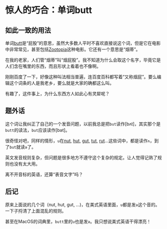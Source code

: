 # 惊人的巧合：单词butt



## 如此一致的用法

单词[butt][butt]是“屁股”的意思，虽然大多数人平时不喜欢直接说这个词，但是它在电影中非常常见，甚至包括[Zootopia][zootopia]这种电影。它还有一个意思是“烟蒂”。

在我的老家，人们管“烟蒂”叫“烟屁股”。我不知道为什么会取这个名字，毕竟它是人们含在嘴里的东西，而且形状上看着也不像啊。

刚刚百度了一下，好像这种叫法相当普遍，连百度百科都写着“又称烟屁”。要么编辑这个词条的人是我老乡，要么就是大家的确都这么叫。

有趣了，这件事上，为什么东西方人如此心有灵犀呢？


## 题外话

这个词让我纠正了自己的一个发音问题，以前我总是把`but`读作[bʌt]，其实那个是`butt`的读法，`but`应该读作[bət]。

很奇怪对吧，同样的情形，`u`在[nut][nut], [hut][hut], [gut][gut], [tut][tut], [rut][rut]...这些词中，都是读作`ʌ`，到了`but`就读`ə`了。

英文发音规则复杂，但问题是很多地方不遵守这个复杂的规定。让人觉得记熟了规则也没有太大用。

离不开音标的英语，还算“表音文字”吗？


## 后记

原来上面说的几个词（nut, hut, gut, ...)，在美式英语里面，`u`都是发`ə`这个音的。一下子捋清了上面混乱的规则。

甚至在MacOS的词典里，`butt`里的`u`也是发`ə`。我只想说美式英语干得漂亮！


[butt]: http://cn.bing.com/dict/search?q=butt
[zootopia]: http://www.imdb.com/title/tt2948356/
[nut]: http://cn.bing.com/dict/search?q=nut
[hut]: http://cn.bing.com/dict/search?q=hut
[gut]: http://cn.bing.com/dict/search?q=gut
[tut]: http://cn.bing.com/dict/search?q=tut
[rut]: http://cn.bing.com/dict/search?q=rut

